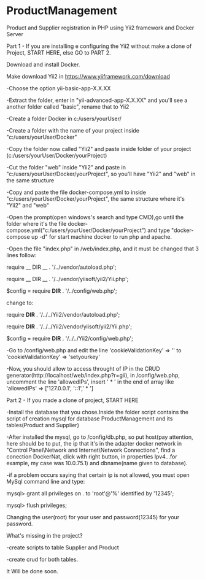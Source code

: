 # ProductManagement
 Product and Supplier registration in PHP using Yii2 framework and Docker Server
 
 Part 1 - If you are installing e configuring the Yii2 without make a clone of Project, START HERE, else GO to PART 2.
 
 Download and install Docker.

Make download Yii2 in https://www.yiiframework.com/download

-Choose the option yii-basic-app-X.X.XX
	
-Extract the folder, enter in "yii-advanced-app-X.X.XX" and you'll see a another folder called "basic", rename that to Yii2
	
-Create a folder Docker in c:/users/yourUser/ 
	
-Create a folder with the name of your project inside "c:/users/yourUser/Docker"
	
-Copy the folder now called "Yii2" and paste inside folder of your project (c:/users/yourUser/Docker/yourProject)
	
-Cut the folder "web" inside "Yii2" and paste in "c:/users/yourUser/Docker/yourProject", so you'll have "Yii2" and "web" in the         same structure 
	
-Copy and paste the file docker-compose.yml to inside "c:/users/yourUser/Docker/yourProject", the same structure where it's             "Yii2" and "web"
	
-Open the prompt(open windows's search and type CMD),go until the folder where it's the file docker-     compose.yml("c:/users/yourUser/Docker/yourProject") and type "docker-compose up -d" for start machine docker to run php and apache.

-Open the file "index.php" in /web/index.php, and it must be changed that 3 lines follow:

require  __ DIR __  . '/../vendor/autoload.php';

require  __ DIR __  . '/../vendor/yiisoft/yii2/Yii.php';

$config = require __DIR__ . '/../config/web.php';
		
change to: 

require __DIR__ . '/../../Yii2/vendor/autoload.php';

require __DIR__ . '/../../Yii2/vendor/yiisoft/yii2/Yii.php';

$config = require __DIR__ . '/../../Yii2/config/web.php';


-Go to /config/web.php and edit the line 'cookieValidationKey' => '' to 'cookieValidationKey' => 'setyourkey'

-Now, you should allow to access throught of IP in the CRUD generator(http://localhost/web/index.php?r=gii),
in /config/web.php, uncomment the line 'allowedIPs', insert ' * ' in the end of array like 'allowedIPs' => ['127.0.0.1', '::1',' * ']

Part 2 - If you made a clone of project, START HERE

-Install the database that you chose.Inside the folder script contains the script of creation mysql for database ProductManagement and its tables(Product and Supplier)

-After installed the mysql, go to /config/db.php, so put host(pay attention, here should be to put, the ip that it's in the adapter docker network in "Control Panel\Network and Internet\Network Connections",
find a conection DockerNat, click with right button, in properties Ipv4...for example, my case was 10.0.75.1) and dbname(name given to database).

-if a problem occurs saying that certain ip is not allowed, you must open MySql command line and type:
			
 mysql> grant all privileges on *.* to 'root'@'%' identified by '12345';
 
 mysql> flush privileges;
			
Changing the user(root) for your user and password(12345) for your password.
 
 What's missing in the project?
 
 -create scripts to table Supplier and Product
 
 -create crud for both tables.
 
 It Will be done soon.
